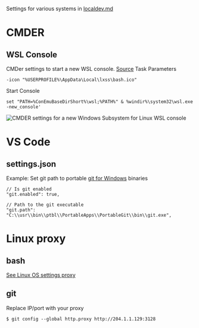 Settings for various systems in [localdev.md](https://github.com/justunsix/debezium-tests/blob/main/localdev.md)

# CMDER
## WSL Console
CMDer settings to start a new WSL console. [Source](https://shesgottadevelopit.com/2018/12/05/wsl-cmder-context-menu/)
Task Parameters
```
-icon "%USERPROFILE%\AppData\Local\lxss\bash.ico"
```
Start Console
```
set "PATH=%ConEmuBaseDirShort%\wsl;%PATH%" & %windir%\system32\wsl.exe -new_console'
```

![CMDER settings for a new Windows Subsystem for Linux WSL console](https://github.com/justunsix/debezium-tests/blob/main/images/CMDer%20WSL%20Console%20settings%20Screenshot%202020-11-19%20160323.png)

# VS Code
## settings.json

Example: Set git path to portable [git for Windows](https://git-scm.com/download/win) binaries
```
// Is git enabled
"git.enabled": true,

// Path to the git executable
"git.path": "C:\\usr\\bin\\ptbl\\PortableApps\\PortableGit\\bin\\git.exe",
```

# Linux proxy

## bash
[See Linux OS settings proxy](https://github.com/justunsix/debezium-tests/blob/main/localdev.md#proxy-set-up)

## git
Replace IP/port with your proxy
```console
$ git config --global http.proxy http://204.1.1.129:3128
```

